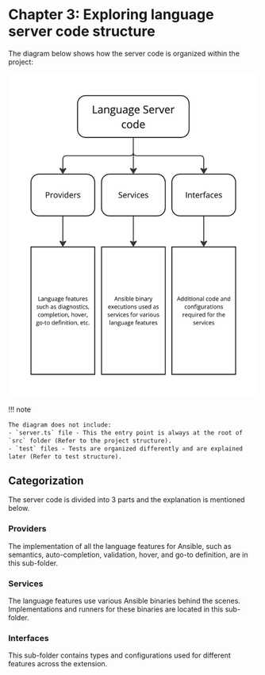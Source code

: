 # Chapter 3: Exploring language server code structure

The diagram below shows how the server code is organized within the project:

![server code](media/server-code-structure.png)

!!! note

    The diagram does not include:
    - `server.ts` file - This the entry point is always at the root of `src` folder (Refer to the project structure).
    - `test` files - Tests are organized differently and are explained later (Refer to test structure).

## Categorization

The server code is divided into 3 parts and the explanation is mentioned below.

### Providers

The implementation of all the language features for Ansible, such as semantics,
auto-completion, validation, hover, and go-to definition, are in this
sub-folder.

### Services

The language features use various Ansible binaries behind the scenes.
Implementations and runners for these binaries are located in this sub-folder.

### Interfaces

This sub-folder contains types and configurations used for different features
across the extension.
